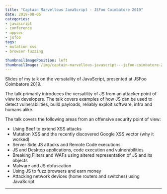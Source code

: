 ```yaml
---
title: "Captain Marvellous JavaScript - JSFoo Coimbatore 2019"
date: 2019-08-06
categories:
- javascript
- conference
- appsec
- jsfoo
tags:
- mutation xss
- browser fuzzing

thumbnailImagePosition: left
thumbnailImage: /img/captain-marvellous-javascript---jsfoo-coimbatore-2019/1.png
---
```


Slides of my talk on the versatality of JavaScript, presented at JSFoo Coimbatore 2019.

<!--more-->

The talk primarily introduces the versatility of JS from an attacker point of view to developers. The talk covers examples of how JS can be used to detect vulnerabilities, build payloads, reliably exploit software, infra and humans alike.

The talk covers the following areas from an offensive security point of view: 

- Using Beef to extend XSS attacks 
- Mutation XSS and the recently discovered Google XSS vector (why it worked) 
- Server Side JS attacks and Remote Code executions 
- JS and Desktop applications, code execution and vulnerabilities 
- Breaking Filters and WAFs using altered representation of JS and its objects 
- Malware and JS obfuscation 
- Using JS to fuzz browsers and earn money 
- Attacking network devices (home routers and switches) using JavaScript

<script async class="speakerdeck-embed" data-id="91a590157f0c45599257b18c5ab251c6" data-ratio="1.77777777777778" src="//speakerdeck.com/assets/embed.js"></script>

---


